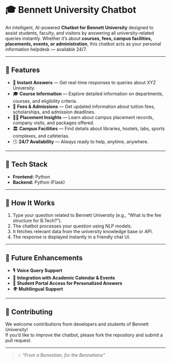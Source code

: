 # 🎓 Bennett University Chatbot

An intelligent, AI-powered **Chatbot for Bennett University** designed to assist students, faculty, and visitors by answering all university-related queries instantly. Whether it’s about **courses, fees, campus facilities, placements, events, or administration**, this chatbot acts as your personal information helpdesk — available 24/7.

---

## 🚀 Features

- 💬 **Instant Answers** — Get real-time responses to queries about XYZ University.  
- 🎓 **Course Information** — Explore detailed information on departments, courses, and eligibility criteria.  
- 💸 **Fees & Admissions** — Get updated information about tuition fees, scholarships, and admission deadlines.  
- 🧑‍💼 **Placement Insights** — Learn about campus placement records, company visits, and packages offered.  
- 🏛️ **Campus Facilities** — Find details about libraries, hostels, labs, sports complexes, and cafeterias.  
- 🕓 **24/7 Availability** — Always ready to help, anytime, anywhere.  

---

## 🧠 Tech Stack

- **Frontend:** Python
- **Backend:** Python (Flask) 

---

## 📱 How It Works

1. Type your question related to Bennett University (e.g., “What is the fee structure for B.Tech?”).  
2. The chatbot processes your question using NLP models.  
3. It fetches relevant data from the university knowledge base or API.  
4. The response is displayed instantly in a friendly chat UI.  

---

## 🧩 Future Enhancements

- 🎙️ **Voice Query Support**  
- 📅 **Integration with Academic Calendar & Events**  
- 🧾 **Student Portal Access for Personalized Answers**  
- 🌍 **Multilingual Support**  

---

## 🤝 Contributing

We welcome contributions from developers and students of Bennett University!  
If you’d like to improve the chatbot, please fork the repository and submit a pull request.

---


> 💡 *“From a Bennetian, for the Bennetians”*